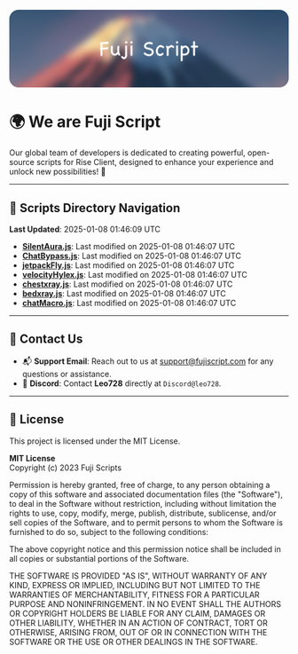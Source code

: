 ![Banner](.github/b.webp)

# 🌍 **We are Fuji Script**

Our global team of developers is dedicated to creating powerful, open-source scripts for Rise Client, designed to enhance your experience and unlock new possibilities! 🌟

---
<!-- SCRIPTS_NAVIGATION_START -->
## 📂 **Scripts Directory Navigation**

**Last Updated**: 2025-01-08 01:46:09 UTC

- **[SilentAura.js](scripts/SilentAura.js)**: Last modified on 2025-01-08 01:46:07 UTC
- **[ChatBypass.js](scripts/ChatBypass.js)**: Last modified on 2025-01-08 01:46:07 UTC
- **[jetpackFly.js](scripts/jetpackFly.js)**: Last modified on 2025-01-08 01:46:07 UTC
- **[velocityHylex.js](scripts/velocityHylex.js)**: Last modified on 2025-01-08 01:46:07 UTC
- **[chestxray.js](scripts/chestxray.js)**: Last modified on 2025-01-08 01:46:07 UTC
- **[bedxray.js](scripts/bedxray.js)**: Last modified on 2025-01-08 01:46:07 UTC
- **[chatMacro.js](scripts/chatMacro.js)**: Last modified on 2025-01-08 01:46:07 UTC

<!-- SCRIPTS_NAVIGATION_END -->

---

## 💬 **Contact Us**  
- 📬 **Support Email**: Reach out to us at [support@fujiscript.com](mailto:support@fujiscript.com) for any questions or assistance.  
- 💬 **Discord**: Contact **Leo728** directly at `Discord@leo728`.

---

## 📜 **License**

This project is licensed under the MIT License.  

**MIT License**  
Copyright (c) 2023 Fuji Scripts  

Permission is hereby granted, free of charge, to any person obtaining a copy of this software and associated documentation files (the "Software"), to deal in the Software without restriction, including without limitation the rights to use, copy, modify, merge, publish, distribute, sublicense, and/or sell copies of the Software, and to permit persons to whom the Software is furnished to do so, subject to the following conditions:  

The above copyright notice and this permission notice shall be included in all copies or substantial portions of the Software.  

THE SOFTWARE IS PROVIDED "AS IS", WITHOUT WARRANTY OF ANY KIND, EXPRESS OR IMPLIED, INCLUDING BUT NOT LIMITED TO THE WARRANTIES OF MERCHANTABILITY, FITNESS FOR A PARTICULAR PURPOSE AND NONINFRINGEMENT. IN NO EVENT SHALL THE AUTHORS OR COPYRIGHT HOLDERS BE LIABLE FOR ANY CLAIM, DAMAGES OR OTHER LIABILITY, WHETHER IN AN ACTION OF CONTRACT, TORT OR OTHERWISE, ARISING FROM, OUT OF OR IN CONNECTION WITH THE SOFTWARE OR THE USE OR OTHER DEALINGS IN THE SOFTWARE.  
